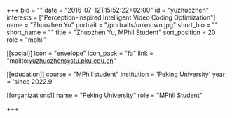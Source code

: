 +++
bio = ""
date = "2016-07-12T15:52:22+02:00"
id = "yuzhuozhen"
interests = ["Perception-inspired Intelligent Video Coding Optimization"]
name = "Zhuozhen Yu"
portrait = "/portraits/unknown.jpg"
short_bio = ""
short_name = ""
title = "Zhuozhen Yu, MPhil Student"
sort_position = 20
role = "mphil"

[[social]]
    icon = "envelope"
    icon_pack = "fa"
    link = "mailto:yuzhuozhen@stu.pku.edu.cn"

[[education]]
    course = "MPhil student"
    institution = 'Peking University'
    year = 'since 2022.9'

[[organizations]]
    name = "Peking University"
    role = "MPhil Student"


+++

